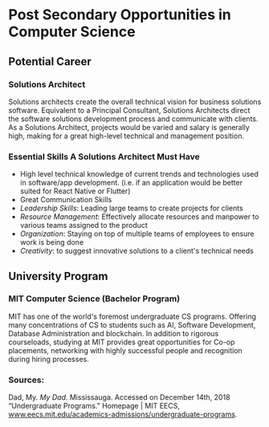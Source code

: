 # Post Secondary Opportunities in Computer Science

## Potential Career 

### Solutions Architect 

Solutions architects create the overall technical vision for business solutions software. Equivalent to a Principal Consultant, Solutions Architects direct the software solutions development process and communicate with clients. As a Solutions Architect, projects would be varied and salary is generally high, making for a great high-level technical and management position. 

### Essential Skills A Solutions Architect Must Have
* High level technical knowledge of current trends and technologies used in software/app development. (i.e. if an application would be better suited for React Native or Flutter)
* Great Communication Skills
* _Leadership Skills_: Leading large teams to create projects for clients
* _Resource Management_: Effectively allocate resources and manpower to various teams assigned to the product
* _Organization_: Staying on top of multiple teams of employees to ensure work is being done
* _Creativity_: to suggest innovative solutions to a client's technical needs


## University Program

### MIT Computer Science (Bachelor Program)
  MIT has one of the world's foremost undergraduate CS programs. Offering many concentrations of CS to students such as AI, Software Development, Database Administration and blockchain. In addition to rigorous courseloads, studying at MIT provides great opportunities for Co-op placements, networking with highly successful people and recognition during hiring processes.

### Sources:

Dad, My. _My Dad_. Mississauga. Accessed on December 14th, 2018
“Undergraduate Programs.” Homepage | MIT EECS, www.eecs.mit.edu/academics-admissions/undergraduate-programs.
